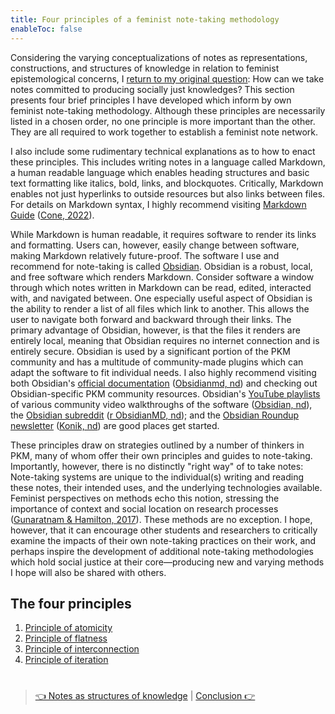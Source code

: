 ```yaml
---
title: Four principles of a feminist note-taking methodology
enableToc: false
---
```


Considering the varying conceptualizations of notes as representations, constructions, and structures of knowledge in relation to feminist epistemological concerns, I [return to my original question](Introduction.md): How can we take notes committed to producing socially just knowledges? This section presents four brief principles I have developed which inform by own feminist note-taking methodology. Although these principles are necessarily listed in a chosen order, no one principle is more important than the other. They are all required to work together to establish a feminist note network.

I also include some rudimentary technical explanations as to how to enact these principles. This includes writing notes in a language called Markdown, a human readable language which enables heading structures and basic text formatting like italics, bold, links, and blockquotes. Critically, Markdown enables not just hyperlinks to outside resources but also links between files. For details on Markdown syntax, I highly recommend visiting [Markdown Guide](https://www.markdownguide.org) ([Cone, 2022](References/Cone,%202022.md)).

While Markdown is human readable, it requires software to render its links and formatting. Users can, however, easily change between software, making Markdown relatively future-proof. The software I use and recommend for note-taking is called [Obsidian](https://obsidian.md). Obsidian is a robust, local, and free software which renders Markdown. Consider software a window through which notes written in Markdown can be read, edited, interacted with, and navigated between. One especially useful aspect of Obsidian is the ability to render a list of all files which link to another. This allows the user to navigate both forward and backward through their links. The primary advantage of Obsidian, however, is that the files it renders are entirely local, meaning that Obsidian requires no internet connection and is entirely secure. Obsidian is used by a significant portion of the PKM community and has a multitude of community-made plugins which can adapt the software to fit individual needs. I also highly recommend visiting both Obsidian's [official documentation](https://help.obsidian.md/Obsidian/Index) ([Obsidianmd, nd](References/Obsidianmd,%20nd.md)) and checking out Obsidian-specific PKM community resources. Obsidian's [YouTube playlists](https://www.youtube.com/@obsdmd/playlists) of various community video walkthroughs of the software ([Obsidian, nd](References/Obsidian,%20nd.md)), the [Obsidian subreddit](https://www.reddit.com/r/obsidianmd) ([r ObsidianMD, nd](References/r%20ObsidianMD,%20nd.md)); and the [Obsidian Roundup newsletter](https://www.reddit.com/r/obsidianmd) ([Konik, nd](References/Konik,%20nd.md)) are good places get started.

These principles draw on strategies outlined by a number of thinkers in PKM, many of whom offer their own principles and guides to note-taking. Importantly, however, there is no distinctly "right way" of to take notes: Note-taking systems are unique to the individual(s) writing and reading these notes, their intended uses, and the underlying technologies available. Feminist perspectives on methods echo this notion, stressing the importance of context and social location on research processes ([Gunaratnam & Hamilton, 2017](References/Gunaratnam%20&%20Hamilton,%202017.md)). These methods are no exception. I hope, however, that it can encourage other students and researchers to critically examine the impacts of their own note-taking practices on their work, and perhaps inspire the development of additional note-taking methodologies which hold social justice at their core—producing new and varying methods I hope will also be shared with others.

## The four principles

1. [Principle of atomicity](Principle%20of%20atomicity.md)
1. [Principle of flatness](Principle%20of%20flatness.md)
1. [Principle of interconnection](Principle%20of%20interconnection.md)
1. [Principle of iteration](Principle%20of%20iteration.md)

# 

 > 
 > [👈 Notes as structures of knowledge](Notes%20as%20structures%20of%20knowledge.md) | [Conclusion 👉](Conclusion.md)
